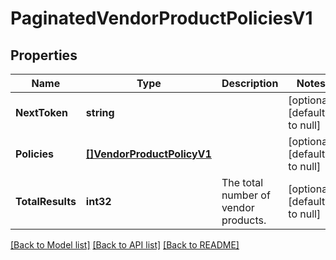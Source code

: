 # PaginatedVendorProductPoliciesV1

## Properties
Name | Type | Description | Notes
------------ | ------------- | ------------- | -------------
**NextToken** | **string** |  | [optional] [default to null]
**Policies** | [**[]VendorProductPolicyV1**](VendorProductPolicyV1.md) |  | [optional] [default to null]
**TotalResults** | **int32** | The total number of vendor products. | [optional] [default to null]

[[Back to Model list]](../README.md#documentation-for-models) [[Back to API list]](../README.md#documentation-for-api-endpoints) [[Back to README]](../README.md)

